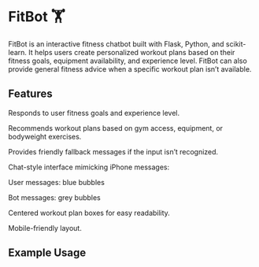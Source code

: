 # FitBot 🏋
FitBot is an interactive fitness chatbot built with Flask, Python, and scikit-learn. It helps users create personalized workout plans based on their fitness goals, equipment availability, and experience level. FitBot can also provide general fitness advice when a specific workout plan isn’t available.

## Features
Responds to user fitness goals and experience level.

Recommends workout plans based on gym access, equipment, or bodyweight exercises.

Provides friendly fallback messages if the input isn’t recognized.

Chat-style interface mimicking iPhone messages:

User messages: blue bubbles

Bot messages: grey bubbles

Centered workout plan boxes for easy readability.

Mobile-friendly layout.

## Example Usage
